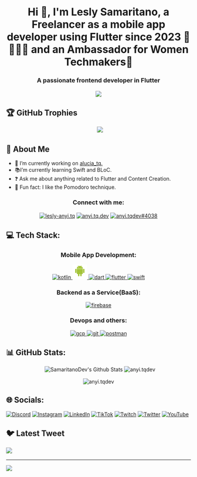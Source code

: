 <!--<img align="center" src="https://user-images.githubusercontent.com/91768959/136720579-5e62a216-7a68-4509-bb6c-08f1f93b8901.gif" width="1000" height="450" /> -->
<!--<img align="center" src="https://user-images.githubusercontent.com/91768959/136721567-c55c78e4-d4f2-487d-b093-f8abcca1bd76.png" width="1000" height="480" /> -->

  <h1 align="center">Hi 👋, I'm Lesly Samaritano, a Freelancer as a mobile app developer using Flutter since 2023 📱👩🏽‍💻 and an Ambassador for Women Techmakers🚀</h1>     <h3 align="center">A passionate frontend developer in Flutter</h3>
     <p align="center">
      <a><img src="https://github.com/SamaritanoDev/SamaritanoDev/assets/91768959/6a2fb19d-dc94-4741-8314-9e4f670f3f0a" align="center" style="width: 100" /></a>
       
## 🏆 GitHub Trophies
<p align="center">&nbsp;
  <a><img src="https://github-profile-trophy.vercel.app/?username=luciaTQ&row=2&column=4&theme=gitdimmed&no-frame=false&no-bg=false&margin-w=4" /></a>
 </p>
 
## 💫 About Me
- 🔭 I’m currently working on [alucia_tq.](https://www.instagram.com/alucia_tq/)  
-  📚I’m currently learning Swift and BLoC.  
- ❓ Ask me about anything related to Flutter and Content Creation.   
- 💙 Fun fact: I like the Pomodoro technique.  
 <!--- 🤳🏽 My WhatsApp [cellphone](https://wa.me/51960084505?text=Hola) -->

<h3 align="center">Connect with me:</h3>

<p align="center">
<a href="https://linkedin.com/in/lesly-anyi.tq" target="blank"><img align="center" src="https://raw.githubusercontent.com/rahuldkjain/github-profile-readme-generator/master/src/images/icons/Social/linked-in-alt.svg" alt="lesly-anyi.tq" height="30" width="40" /></a>
<a href="https://instagram.com/anyi.tq.dev" target="blank"><img align="center" src="https://raw.githubusercontent.com/rahuldkjain/github-profile-readme-generator/master/src/images/icons/Social/instagram.svg" alt="anyi.tq.dev" height="30" width="40" /></a>
<a href="https://discord.gg/anyi.tqdev#4038" target="blank"><img align="center" src="https://raw.githubusercontent.com/rahuldkjain/github-profile-readme-generator/master/src/images/icons/Social/discord.svg" alt="anyi.tqdev#4038" height="30" width="40" /></a>
</p>

## 💻 Tech Stack:
<h3 align="center">Mobile App Development:</h3>
<p align="center">
<a href="https://kotlinlang.org" target="_blank"> <img src="https://www.vectorlogo.zone/logos/kotlinlang/kotlinlang-icon.svg" alt="kotlin" width="40" height="40"/> </a> 
<a href="https://developer.android.com" target="_blank"> <img src="https://raw.githubusercontent.com/devicons/devicon/master/icons/android/android-original-wordmark.svg" alt="android" width="40" height="40"/> </a>
<a href="https://dart.dev" target="_blank"> <img src="https://www.vectorlogo.zone/logos/dartlang/dartlang-icon.svg" alt="dart" width="40" height="40"/> </a> 
<a href="https://flutter.dev" target="_blank"> <img src="https://www.vectorlogo.zone/logos/flutterio/flutterio-icon.svg" alt="flutter" width="40" height="40"/> </a>
<a href="https://www.swift.com/" target="_blank"> <img src="https://www.vectorlogo.zone/logos/swift/swift-icon.svg" alt="swift" width="40" height="40"/> </a> 
  
  <h3 align="center">Backend as a Service(BaaS):</h3>
<p align="center">
<a href="https://firebase.google.com/" target="_blank"> <img src="https://www.vectorlogo.zone/logos/firebase/firebase-icon.svg" alt="firebase" width="40" height="40"/> </a> 
</p>
<h3 align="center">Devops and others:</h3>
<p align="center">
<a href="https://cloud.google.com" target="_blank"> <img src="https://www.vectorlogo.zone/logos/google_cloud/google_cloud-icon.svg" alt="gcp" width="40" height="40"/> </a> 
<a href="https://git-scm.com/" target="_blank"> <img src="https://www.vectorlogo.zone/logos/git-scm/git-scm-icon.svg" alt="git" width="40" height="40"/> </a> 
<a href="https://postman.com" target="_blank"> <img src="https://www.vectorlogo.zone/logos/getpostman/getpostman-icon.svg" alt="postman" width="40" height="40"/> </a>
</p>

## 📊 GitHub Stats:
<p align="center">&nbsp;
  <a><img  alt="SamaritanoDev's Github Stats" src="https://github-readme-stats.vercel.app/api?username=SamaritanoDev&show_icons=true&theme=aura" width="450" height="200" /></a>
  <a><img src="https://github-readme-streak-stats.herokuapp.com/?user=anyi.tqdev&show_icons=true&theme=aura" alt="anyi.tqdev" width="450" height="200"/></a>
 </p>

<p align="center"><img align="center" src="https://github-readme-stats.vercel.app/api/top-langs?username=anyi.tqdev&show_icons=true&theme=aura" alt="anyi.tqdev"/></p>

## 🌐 Socials:
[![Discord](https://img.shields.io/badge/Discord-%237289DA.svg?logo=discord&logoColor=white)](https://discord.gg/SamaritanoDev#4038) [![Instagram](https://img.shields.io/badge/Instagram-%23E4405F.svg?logo=Instagram&logoColor=white)](https://instagram.com/flutterinastudio) [![LinkedIn](https://img.shields.io/badge/LinkedIn-%230077B5.svg?logo=linkedin&logoColor=white)](https://linkedin.com/in/anyi.tqdev) [![TikTok](https://img.shields.io/badge/TikTok-%23000000.svg?logo=TikTok&logoColor=white)](https://tiktok.com/@flutterinastudio) [![Twitch](https://img.shields.io/badge/Twitch-%239146FF.svg?logo=Twitch&logoColor=white)](https://twitch.tv/SamaritanoDev) [![Twitter](https://img.shields.io/badge/Twitter-%231DA1F2.svg?logo=Twitter&logoColor=white)](https://twitter.com/anyi.tqayala) [![YouTube](https://img.shields.io/badge/YouTube-%23FF0000.svg?logo=YouTube&logoColor=white)](https://youtube.com/@flutterinastudio) 

## 🐦 Latest Tweet
[![](https://gtce.itsvg.in/api?username=anyi.tqayala)](https://github.com/VishwaGauravIn/github-twitter-card-embed)

---
<!-- Proudly created with GPRM ( https://gprm.itsvg.in ) -->
[![](https://visitcount.itsvg.in/api?id=anyi.tqdev&icon=4&color=10)](https://visitcount.itsvg.in)
